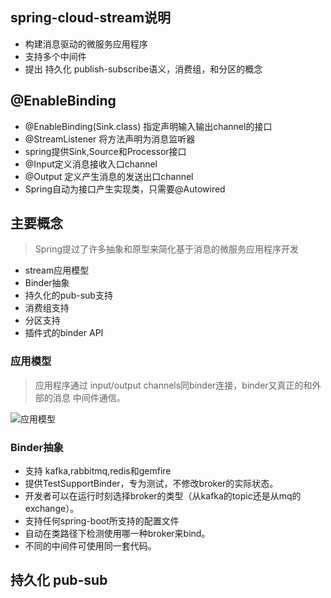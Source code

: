 ## spring-cloud-stream说明
* 构建消息驱动的微服务应用程序
* 支持多个中间件
* 提出 持久化 publish-subscribe语义，消费组，和分区的概念

## @EnableBinding
* @EnableBinding(Sink.class) 指定声明输入输出channel的接口
* @StreamListener 将方法声明为消息监听器
* spring提供Sink,Source和Processor接口
* @Input定义消息接收入口channel
* @Output 定义产生消息的发送出口channel
* Spring自动为接口产生实现类，只需要@Autowired

## 主要概念
> Spring提过了许多抽象和原型来简化基于消息的微服务应用程序开发

* stream应用模型
* Binder抽象
* 持久化的pub-sub支持
* 消费组支持
* 分区支持
* 插件式的binder API

### 应用模型
>应用程序通过 input/output channels同binder连接，binder又真正的和外部的消息
中间件通信。

![应用模型](http://cloud.spring.io/spring-cloud-static/Brixton.SR5/images/SCSt-with-binder.png)

### Binder抽象
* 支持 kafka,rabbitmq,redis和gemfire
* 提供TestSupportBinder，专为测试，不修改broker的实际状态。
* 开发者可以在运行时刻选择broker的类型（从kafka的topic还是从mq的exchange）。
* 支持任何spring-boot所支持的配置文件
* 自动在类路径下检测使用哪一种broker来bind。
* 不同的中间件可使用同一套代码。

## 持久化 pub-sub
